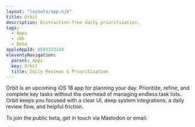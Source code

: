 ```yaml
---
layout: "layouts/app.njk"
title: Orbit
description: Distraction-free daily prioritization.
tags: 
  - Apps
  - iOS
  - Beta
appleAppId: 6503322144
eleventyNavigation:
  parent: Apps
  key: Orbit
  title: Daily Reviews & Prioritisation
---
```


Orbit is an upcoming iOS 18 app for planning your day. Prioritize, refine, and complete key tasks without the overhead of managing endless task lists. Orbit keeps you focused with a clear UI, deep system integrations, a daily review flow, and helpful friction.

To join the public beta, get in touch via Mastodon or email.
